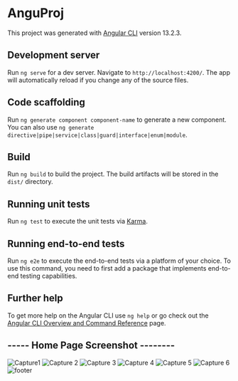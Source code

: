 # AnguProj

This project was generated with [Angular CLI](https://github.com/angular/angular-cli) version 13.2.3.

## Development server

Run `ng serve` for a dev server. Navigate to `http://localhost:4200/`. The app will automatically reload if you change any of the source files.

## Code scaffolding

Run `ng generate component component-name` to generate a new component. You can also use `ng generate directive|pipe|service|class|guard|interface|enum|module`.

## Build

Run `ng build` to build the project. The build artifacts will be stored in the `dist/` directory.

## Running unit tests

Run `ng test` to execute the unit tests via [Karma](https://karma-runner.github.io).

## Running end-to-end tests

Run `ng e2e` to execute the end-to-end tests via a platform of your choice. To use this command, you need to first add a package that implements end-to-end testing capabilities.

## Further help

To get more help on the Angular CLI use `ng help` or go check out the [Angular CLI Overview and Command Reference](https://angular.io/cli) page.


## ----- Home Page Screenshot --------
![Capture1](https://user-images.githubusercontent.com/76258598/187058370-64c75dd1-dda5-4134-9495-c44a4e18c5f8.PNG)
![Capture 2](https://user-images.githubusercontent.com/76258598/187058425-fef4304a-b6fd-4fc0-8cfc-ae9eb88658a8.PNG)
![Capture 3](https://user-images.githubusercontent.com/76258598/187058424-63fb9e81-c461-445b-b4f6-da261c344f4c.PNG)
![Capture 4](https://user-images.githubusercontent.com/76258598/187058422-de49b155-e2c0-400e-a102-ba81641931d1.PNG)
![Capture 5](https://user-images.githubusercontent.com/76258598/187058421-2114447f-57cf-488b-8ae1-fa37870eb41a.PNG)
![Capture 6](https://user-images.githubusercontent.com/76258598/187058417-844bda53-9676-4756-b211-e5ceddd808a5.PNG)
![footer](https://user-images.githubusercontent.com/76258598/187058415-b98287c2-b721-4166-b18b-3ea75acdf82a.PNG)




